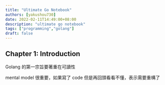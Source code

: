 ```yaml
---
title: "Ultimate Go Notebook"
authors: [yakushou730]
date: 2022-02-11T14:49:00+08:00
description: "ultimate go notebook"
tags: ["programming","golang"]
draft: false
---
```


## Chapter 1: Introduction
Golang 的第一宗旨要著重在可讀性

mental model 很重要，如果寫了 code 但是再回頭看看不懂，表示需要重構了
